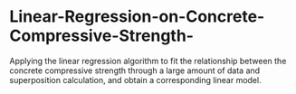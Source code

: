 # Linear-Regression-on-Concrete-Compressive-Strength-
Applying the linear regression algorithm to fit the relationship between the concrete compressive strength through a large amount of data and superposition calculation, and obtain a corresponding linear model.
